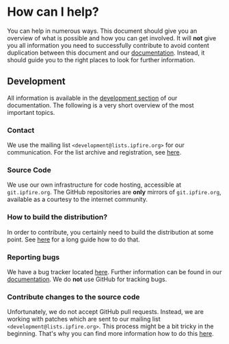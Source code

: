 # How can I help?

You can help in numerous ways. This document should give you an overview of what
is possible and how you can get involved. It will **not** give you all information
you need to successfully contribute to avoid content duplication between this
document and our [documentation](https://ipfire.org/docs). Instead, it should guide you
to the right places to look for further information.

## Development

All information is available in the [development section](https://www.ipfire.org/docs/devel)
of our documentation. The following is a very short overview of the most important topics.

### Contact

We use the mailing list `<development@lists.ipfire.org>` for our communication. For the
list archive and registration, see [here](http://lists.ipfire.org/mailman/listinfo/development).

### Source Code

We use our own infrastructure for code hosting, accessible at `git.ipfire.org`. The
GitHub repositories are **only** mirrors of `git.ipfire.org`, available as a courtesy
to the internet community.

### How to build the distribution?

In order to contribute, you certainly need to build the distribution at some point.
See [here](https://www.ipfire.org/docs/devel/ipfire-2-x/build-howto) for a long guide
how to do that.

### Reporting bugs

We have a bug tracker located [here](https://bugzilla.ipfire.org/). Further
information can be found in our [documentation](https://www.ipfire.org/docs/devel/bugzilla). We do
**not** use GitHub for tracking bugs.

### Contribute changes to the source code

Unfortunately, we do not accept GitHub pull requests. Instead, we are working with patches
which are sent to our mailing list `<development@lists.ipfire.org>`. This process might
be a bit tricky in the beginning. That's why you can find more information how to do
this [here](https://www.ipfire.org/docs/devel/submit-patches).




